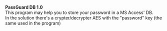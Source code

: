 <b>PassGuard DB 1.0</b><br>
This program may help you to store your password in a MS Access' DB.<br>
In the solution there's a crypter/decrypter AES with the "password" key (the same used in the program)
